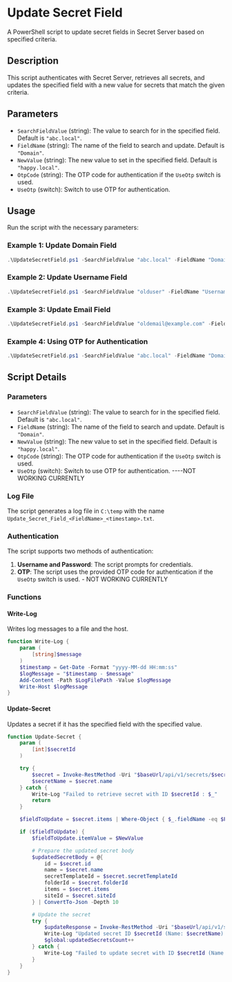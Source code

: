 # Update Secret Field

A PowerShell script to update secret fields in Secret Server based on specified criteria.

## Description

This script authenticates with Secret Server, retrieves all secrets, and updates the specified field with a new value for secrets that match the given criteria.

## Parameters

- `SearchFieldValue` (string): The value to search for in the specified field. Default is `"abc.local"`.
- `FieldName` (string): The name of the field to search and update. Default is `"Domain"`.
- `NewValue` (string): The new value to set in the specified field. Default is `"happy.local"`.
- `OtpCode` (string): The OTP code for authentication if the `UseOtp` switch is used.
- `UseOtp` (switch): Switch to use OTP for authentication.

## Usage

Run the script with the necessary parameters:

### Example 1: Update Domain Field

```powershell
.\UpdateSecretField.ps1 -SearchFieldValue "abc.local" -FieldName "Domain" -NewValue "happy.local"
```

### Example 2: Update Username Field

```powershell
.\UpdateSecretField.ps1 -SearchFieldValue "olduser" -FieldName "Username" -NewValue "newuser"
```

### Example 3: Update Email Field

```powershell
.\UpdateSecretField.ps1 -SearchFieldValue "oldemail@example.com" -FieldName "Email" -NewValue "newemail@example.com"
```

### Example 4: Using OTP for Authentication

```powershell
.\UpdateSecretField.ps1 -SearchFieldValue "abc.local" -FieldName "Domain" -NewValue "happy.local" -OtpCode "123456" -UseOtp
```

## Script Details

### Parameters

- `SearchFieldValue` (string): The value to search for in the specified field. Default is `"abc.local"`.
- `FieldName` (string): The name of the field to search and update. Default is `"Domain"`.
- `NewValue` (string): The new value to set in the specified field. Default is `"happy.local"`.
- `OtpCode` (string): The OTP code for authentication if the `UseOtp` switch is used.
- `UseOtp` (switch): Switch to use OTP for authentication. ----NOT WORKING CURRENTLY

### Log File

The script generates a log file in `C:\temp` with the name `Update_Secret_Field_<FieldName>_<timestamp>.txt`.

### Authentication

The script supports two methods of authentication:

1. **Username and Password**: The script prompts for credentials.
2. **OTP**: The script uses the provided OTP code for authentication if the `UseOtp` switch is used. - NOT WORKING CURRENTLY

### Functions

#### Write-Log

Writes log messages to a file and the host.

```powershell
function Write-Log {
    param (
        [string]$message
    )
    $timestamp = Get-Date -Format "yyyy-MM-dd HH:mm:ss"
    $logMessage = "$timestamp - $message"
    Add-Content -Path $LogFilePath -Value $logMessage
    Write-Host $logMessage
}
```

#### Update-Secret

Updates a secret if it has the specified field with the specified value.

```powershell
function Update-Secret {
    param (
        [int]$secretId
    )

    try {
        $secret = Invoke-RestMethod -Uri "$baseUrl/api/v1/secrets/$secretId" -Headers $headers -Method Get
        $secretName = $secret.name
    } catch {
        Write-Log "Failed to retrieve secret with ID $secretId : $_"
        return
    }

    $fieldToUpdate = $secret.items | Where-Object { $_.fieldName -eq $FieldName -and $_.itemValue -eq $SearchFieldValue }

    if ($fieldToUpdate) {
        $fieldToUpdate.itemValue = $NewValue

        # Prepare the updated secret body
        $updatedSecretBody = @{
            id = $secret.id
            name = $secret.name
            secretTemplateId = $secret.secretTemplateId
            folderId = $secret.folderId
            items = $secret.items
            siteId = $secret.siteId
        } | ConvertTo-Json -Depth 10

        # Update the secret
        try {
            $updateResponse = Invoke-RestMethod -Uri "$baseUrl/api/v1/secrets/$secretId" -Headers $headers -Method Put -Body $updatedSecretBody -ContentType "application/json"
            Write-Log "Updated secret ID $secretId (Name: $secretName) with new $FieldName value '$NewValue'."
            $global:updatedSecretsCount++
        } catch {
            Write-Log "Failed to update secret with ID $secretId (Name: $secretName): $_"
        }
    }
}
```
